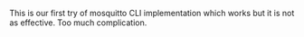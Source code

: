 This is our first try of mosquitto CLI implementation which works but it is not as effective.
Too much complication.